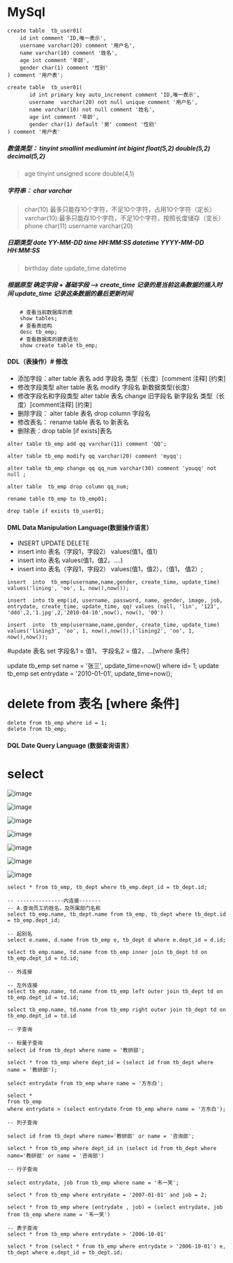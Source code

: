 # MySql
```mysql
create table  tb_user01(
    id int comment 'ID,唯一表示',
    username varchar(20) comment '用户名',
    name varchar(10) comment '姓名',
    age int comment '年龄',
    gender char(1) comment '性别'
) comment '用户表';
```

```mysql
create table  tb_user01(
       id int primary key auto_increment comment 'ID,唯一表示',
       username  varchar(20) not null unique comment '用户名',
       name varchar(10) not null comment '姓名',
       age int comment '年龄',
       gender char(1) default '男' comment '性别'
) comment '用户表'
```
##### 数值类型： tinyint  smallint mediumint int bigint float(5,2) double(5,2) decimal(5,2)
   > age tinyint unsigned
   > score double(4,1)

#####  字符串： char varchar
> char(10) 最多只能存10个字符，不足10个字符，占用10个字符（定长）
> varchar(10):最多只能存10个字符，不足10个字符，按照长度储存（变长）
> phone char(11)
> username varchar(20)

##### 日期类型 date YY-MM-DD time HH:MM:SS datetime YYYY-MM-DD HH:MM:SS
> birthday date
> update_time datetime

#####  根据原型 确定字段 + 基础字段  ——> create_time 记录的是当前这条数据的插入时间 update_time 记录这条数据的最后更新时间
```mysql
    # 查看当前数据库的表
    show tables;
    # 查看表结构
    desc tb_emp;
    # 查看数据库的建表语句
    show create table tb_emp;
```
#### DDL（表操作）# 修改
- 添加字段：alter table 表名 add 字段名 类型（长度）[comment 注释] [约束]
- 修改字段类型 alter table 表名 modify 字段名 新数据类型(长度）
- 修改字段名和字段类型 alter table 表名 change 旧字段名 新字段名 类型（长度）[comment注释] [约束]
- 删除字段： alter table 表名 drop column 字段名
- 修改表名： rename table 表名 to 新表名
- 删除表：drop table [if exists]表名

```mysql
alter table tb_emp add qq varchar(11) comment 'QQ';

alter table tb_emp modify qq varchar(20) comment 'myqq';

alter table tb_emp change qq qq_num varchar(30) comment 'youqq' not null ;

alter table  tb_emp drop column qq_num;

rename table tb_emp to tb_emp01;

drop table if exists tb_user01;
```

#### DML Data Manipulation Language(数据操作语言）
- INSERT UPDATE DELETE
- insert into 表名（字段1，字段2） values(值1，值1）
- insert into 表名 values(值1，值2，....)
- insert into 表名（字段1，字段2） values(值1，值2），（值1， 值2）;
```mysql
insert  into  tb_emp(username,name,gender, create_time, update_time) values('lining', 'oo', 1, now(),now());

insert  into tb_emp(id, username, password, name, gender, image, job, entrydate, create_time, update_time, qq) values (null, 'lin', '123', 'ddd',2,'1.jpg',2,'2010-04-10',now(), now(), '00')

insert  into  tb_emp(username,name,gender, create_time, update_time) values('lining3', 'oo', 1, now(),now()),('lining2', 'oo', 1, now(),now());
```
#update 表名 set 字段名1 = 值1， 字段名2 = 值2，...[where 条件]

update tb_emp set name = '张三', update_time=now() where id= 1;
update tb_emp set entrydate = '2010-01-01', update_time=now();

# delete from 表名 [where 条件]
```mysql    
delete from tb_emp where id = 1;
delete from tb_emp;
```
#### DQL Date Query Language (数据查询语言）
# select 
![image](https://github.com/Qiluzz/MySql/assets/4120789/d397beca-a728-4955-9a0f-0161682214ac)

![image](https://github.com/Qiluzz/MySql/assets/4120789/26b8d7a3-994d-47f1-9128-6cdfbf124dfe)

![image](https://github.com/Qiluzz/MySql/assets/4120789/e3581da0-8f75-4f48-9a81-bd44dfaecb7d)

![image](https://github.com/Qiluzz/MySql/assets/4120789/e188a65a-e41f-42c2-8f98-00a17a772d4c)

![image](https://github.com/Qiluzz/MySql/assets/4120789/31b16098-639a-4419-bcde-867c084ff86d)

![image](https://github.com/Qiluzz/MySql/assets/4120789/e46e6780-8646-4be6-978d-62e0c8f56056)

![image](https://github.com/Qiluzz/MySql/assets/4120789/7ad5ce22-3221-451b-8664-cbadec1147c0)
```mysql
select * from tb_emp, tb_dept where tb_emp.dept_id = tb_dept.id;

-- ---------------内连接-------
-- A.查询员工的姓名，及所属部门名称
select tb_emp.name, tb_dept.name from tb_emp, tb_dept where tb_dept.id = tb_emp.dept_id;

-- 起别名
select e.name, d.name from tb_emp e, tb_dept d where e.dept_id = d.id;

select tb_emp.name, td.name from tb_emp inner join tb_dept td on tb_emp.dept_id = td.id;

-- 外连接

-- 左外连接
select tb_emp.name, td.name from tb_emp left outer join tb_dept td on tb_emp.dept_id = td.id;

select tb_emp.name, td.name from tb_emp right outer join tb_dept td on tb_emp.dept_id = td.id

-- 子查询

-- 标量子查询
select id from tb_dept where name = '教研部';

select * from tb_emp where dept_id = (select id from tb_dept where name = '教研部');

select entrydate from tb_emp where name = '方东白';

select *
from tb_emp
where entrydate > (select entrydate from tb_emp where name = '方东白');

-- 列子查询

select id from tb_dept where name='教研部' or name = '咨询部';

select * from tb_emp where dept_id in (select id from tb_dept where name='教研部' or name = '咨询部')

-- 行子查询

select entrydate, job from tb_emp where name = '韦一笑';

select * from tb_emp where entrydate = '2007-01-01' and job = 2;

select * from tb_emp where (entrydate , job) = (select entrydate, job from tb_emp where name = '韦一笑')

-- 表子查询
select * from tb_emp where entrydate > '2006-10-01'

select * from (select * from tb_emp where entrydate > '2006-10-01') e, tb_dept where e.dept_id = tb_dept.id;
```



